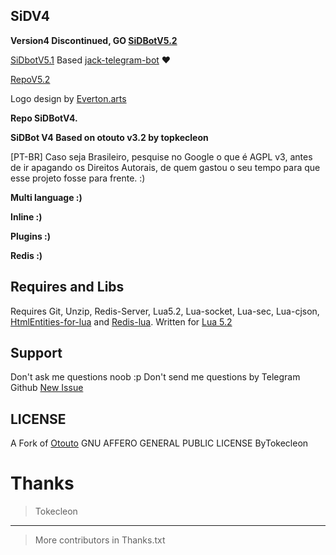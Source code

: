 ## SiDV4

**Version4 Discontinued, GO [SiDBotV5.2](https://github.com/TiagoDanin/SiDBot/)**

[SiDbotV5.1](telegram.me/sidbot) Based [jack-telegram-bot](https://github.com/SEEDTEAM/jack-telegram-bot) ❤️

[RepoV5.2](https://github.com/TiagoDanin/SiDBot/)

Logo design by [Everton.arts](https://www.facebook.com/Evertonarts-693615497441103)

**Repo SiDBotV4.**

**SiDBot V4 Based on otouto v3.2 by topkecleon**

[PT-BR] Caso seja Brasileiro, pesquise no Google o que é AGPL v3, antes de ir apagando os Direitos Autorais, de quem gastou o seu tempo para que esse projeto fosse para frente. :)


**Multi language :)**

**Inline :)**

**Plugins :)**

**Redis :)**


## Requires and Libs
Requires Git, Unzip, Redis-Server, Lua5.2, Lua-socket, Lua-sec, Lua-cjson, [HtmlEntities-for-lua](https://github.com/TiagoDanin/htmlEntities-for-lua) and [Redis-lua](https://github.com/nrk/redis-lua).
Written for [Lua 5.2](http://www.lua.org/manual/5.2/)

## Support
Don't ask me questions noob :p
Don't send me questions by Telegram
Github [New Issue](https://github.com/TiagoDanin/SiD/issues/new)

## LICENSE
A Fork of [Otouto](https://github.com/topkecleon/otouto)
GNU AFFERO GENERAL PUBLIC LICENSE ByTokecleon

# Thanks
>Tokecleon
---
>More contributors in Thanks.txt
